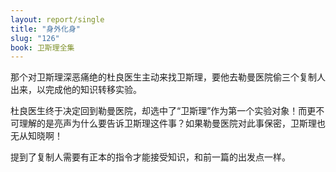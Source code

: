 ```yaml
---
layout: report/single
title: "身外化身"
slug: "126"
book: 卫斯理全集
---
```


那个对卫斯理深恶痛绝的杜良医生主动来找卫斯理，要他去勒曼医院偷三个复制人出来，以完成他的知识转移实验。

杜良医生终于决定回到勒曼医院，却选中了“卫斯理”作为第一个实验对象！而更不可理解的是亮声为什么要告诉卫斯理这件事？如果勒曼医院对此事保密，卫斯理也无从知晓啊！

提到了复制人需要有正本的指令才能接受知识，和前一篇的出发点一样。
